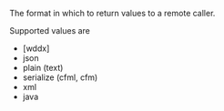 The format in which to return values to a remote caller.

Supported values are 

- [wddx] 
- json 
- plain (text) 
- serialize (cfml, cfm) 
- xml
- java